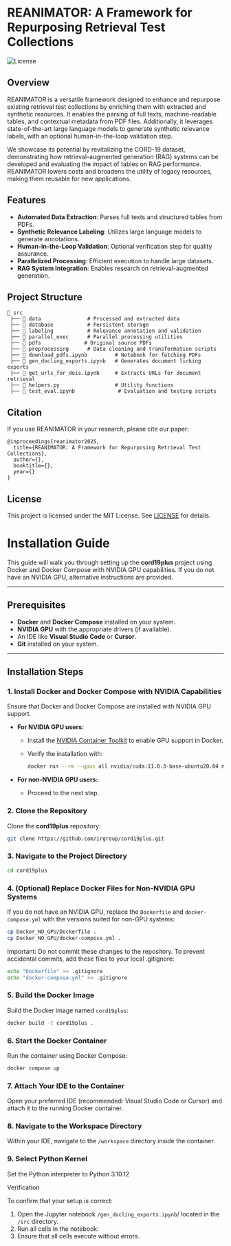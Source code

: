 # REANIMATOR: A Framework for Repurposing Retrieval Test Collections

![License](https://img.shields.io/badge/license-MIT-blue.svg)  

## Overview
REANIMATOR is a versatile framework designed to enhance and repurpose existing retrieval test collections by enriching them with extracted and synthetic resources. It enables the parsing of full texts, machine-readable tables, and contextual metadata from PDF files. Additionally, it leverages state-of-the-art large language models to generate synthetic relevance labels, with an optional human-in-the-loop validation step.

We showcase its potential by revitalizing the CORD-19 dataset, demonstrating how retrieval-augmented generation (RAG) systems can be developed and evaluating the impact of tables on RAG performance. REANIMATOR lowers costs and broadens the utility of legacy resources, making them reusable for new applications.

## Features
- **Automated Data Extraction**: Parses full texts and structured tables from PDFs.
- **Synthetic Relevance Labeling**: Utilizes large language models to generate annotations.
- **Human-in-the-Loop Validation**: Optional verification step for quality assurance.
- **Parallelized Processing**: Efficient execution to handle large datasets.
- **RAG System Integration**: Enables research on retrieval-augmented generation.

## Project Structure
```
📂 src
 ├── 📁 data               # Processed and extracted data
 ├── 📁 database           # Persistent storage 
 ├── 📁 labeling           # Relevance annotation and validation
 ├── 📁 parallel_exec      # Parallel processing utilities
 ├── 📁 pdfs              # Original source PDFs
 ├── 📁 preprocessing      # Data cleaning and transformation scripts
 ├── 📄 download_pdfs.ipynb         # Notebook for fetching PDFs
 ├── 📄 gen_docling_exports.ipynb   # Generates document linking exports
 ├── 📄 get_urls_for_dois.ipynb     # Extracts URLs for document retrieval
 ├── 📄 helpers.py                  # Utility functions
 ├── 📄 test_eval.ipynb              # Evaluation and testing scripts
```

## Citation
If you use REANIMATOR in your research, please cite our paper:

```
@inproceedings{reanimator2025,
  title={REANIMATOR: A Framework for Repurposing Retrieval Test Collections},
  author={},
  booktitle={},
  year={}
}
```

## License
This project is licensed under the MIT License. See [LICENSE](./LICENSE) for details.


# Installation Guide

This guide will walk you through setting up the **cord19plus** project using Docker and Docker Compose with NVIDIA GPU capabilities. If you do not have an NVIDIA GPU, alternative instructions are provided.

---

## Prerequisites

- **Docker** and **Docker Compose** installed on your system.
- **NVIDIA GPU** with the appropriate drivers (if available).
- An IDE like **Visual Studio Code** or **Cursor**.
- **Git** installed on your system.

---

## Installation Steps

### 1. Install Docker and Docker Compose with NVIDIA Capabilities

Ensure that Docker and Docker Compose are installed with NVIDIA GPU support.

- **For NVIDIA GPU users:**
  - Install the [NVIDIA Container Toolkit](https://docs.nvidia.com/datacenter/cloud-native/container-toolkit/install-guide.html) to enable GPU support in Docker.
  - Verify the installation with:

    ```bash
    docker run --rm --gpus all nvidia/cuda:11.0.3-base-ubuntu20.04 nvidia-smi
    ```

- **For non-NVIDIA GPU users:**
  - Proceed to the next step.

### 2. Clone the Repository

Clone the **cord19plus** repository:

```bash
git clone https://github.com/irgroup/cord19plus.git
```

### 3. Navigate to the Project Directory

```bash
cd cord19plus
```
### 4. (Optional) Replace Docker Files for Non-NVIDIA GPU Systems
If you do not have an NVIDIA GPU, replace the ```Dockerfile``` and ```docker-compose.yml``` with the versions suited for non-GPU systems:

```bash
cp Docker_NO_GPU/Dockerfile .
cp Docker_NO_GPU/docker-compose.yml .
```
Important: Do not commit these changes to the repository. To prevent accidental commits, add these files to your local .gitignore:

```bash
echo "Dockerfile" >> .gitignore
echo "docker-compose.yml" >> .gitignore
```
### 5. Build the Docker Image
Build the Docker image named ```cord19plus```:
```bash
docker build -t cord19plus .
```
### 6. Start the Docker Container
Run the container using Docker Compose:
```bash
docker compose up
```

### 7. Attach Your IDE to the Container

Open your preferred IDE (recommended: Visual Studio Code or Cursor) and attach it to the running Docker container.

### 8. Navigate to the Workspace Directory

Within your IDE, navigate to the ```/workspace``` directory inside the container.

### 9. Select Python Kernel

Set the Python interpreter to Python 3.10.12

Verification

To confirm that your setup is correct:

1. Open the Jupyter notebook ```/gen_docling_exports.ipynb```/ located in the ```/src``` directory.
2. Run all cells in the notebook:
3. Ensure that all cells execute without errors.


